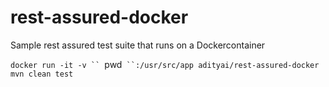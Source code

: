 # rest-assured-docker
Sample rest assured test suite that runs on a Dockercontainer

`docker run -it -v `` `pwd` ``:/usr/src/app adityai/rest-assured-docker mvn clean test`
